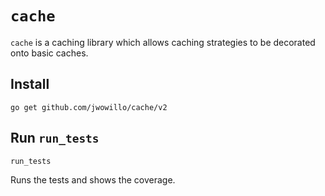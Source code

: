 # `cache`

`cache` is a caching library which allows caching strategies to be decorated
onto basic caches.

## Install

`go get github.com/jwowillo/cache/v2`

## Run `run_tests`

`run_tests`

Runs the tests and shows the coverage.
